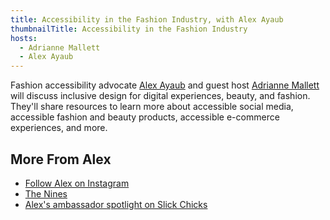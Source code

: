 ```yaml
---
title: Accessibility in the Fashion Industry, with Alex Ayaub
thumbnailTitle: Accessibility in the Fashion Industry
hosts:
  - Adrianne Mallett
  - Alex Ayaub
---
```


Fashion accessibility advocate [Alex Ayaub](https://instagram.com/alexandraayyy/) and guest host [Adrianne Mallett](https://twitter.com/mennairda) will discuss inclusive design for digital experiences, beauty, and fashion. They'll share resources to learn more about accessible social media, accessible fashion and beauty products, accessible e-commerce experiences, and more.

## More From Alex

- [Follow Alex on Instagram](https://instagram.com/alexandraayyy/)
- [The Nines](https://ninesblog.com)
- [Alex's ambassador spotlight on Slick Chicks](https://slickchicksonline.com/blogs/chick-us-out/ambassador-spotlight-alexandra-ayaub)